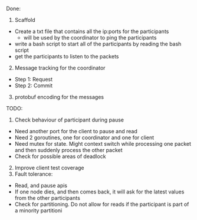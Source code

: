 Done:
1. Scaffold
  - Create a txt file that contains all the ip:ports for the participants
    - will be used by the coordinator to ping the participants
  - write a bash script to start all of the participants by reading the bash script
  - get the participants to listen to the packets

2. Message tracking for the coordinator
  - Step 1: Request
  - Step 2: Commit

3. protobuf encoding for the messages

TODO:
1. Check behaviour of participant during pause
  - Need another port for the client to pause and read
  - Need 2 goroutines, one for coordinator and one for client
  - Need mutex for state. Might context switch while processing one packet and then suddenly process the other packet
  - Check for possible areas of deadlock
2. Improve client test coverage
3. Fault tolerance:
  - Read, and pause apis
  - If one node dies, and then comes back, it will ask for the latest values from the other participants
  - Check for partitioning. Do not allow for reads if the participant is part of a minority partitioni